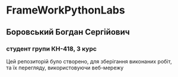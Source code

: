# FrameWorkPythonLabs

## Боровський Богдан Сергійович
### студент групи КН-418, 3 курс

Цей репозиторій було створено, для зберігання виконаних робіт, <br>
та їх перегляду, використовуючи веб-мережу
